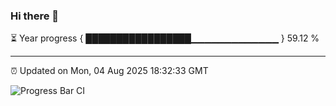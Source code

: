 ### Hi there 👋

⏳ Year progress { █████████████████▁▁▁▁▁▁▁▁▁▁▁▁▁ } 59.12 %

---

⏰ Updated on Mon, 04 Aug 2025 18:32:33 GMT

![Progress Bar CI](https://github.com/liununu/liununu/workflows/Progress%20Bar%20CI/badge.svg)
